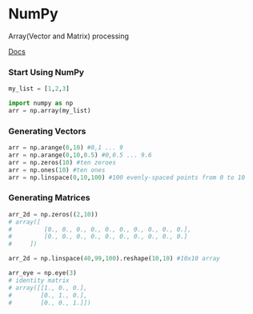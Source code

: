 # NumPy
Array(Vector and Matrix) processing

[Docs](https://docs.scipy.org/doc/numpy-1.13.0/reference/)

### Start Using NumPy
```python
my_list = [1,2,3]

import numpy as np
arr = np.array(my_list)
```

### Generating Vectors
```python
arr = np.arange(0,10) #0,1 ... 9
arr = np.arange(0,10,0.5) #0,0.5 ... 9.6
arr = np.zeros(10) #ten zeroes
arr = np.ones(10) #ten ones
arr = np.linspace(0,10,100) #100 evenly-spaced points from 0 to 10
```

### Generating Matrices
```python
arr_2d = np.zeros((2,10))
# array([
#         [0., 0., 0., 0., 0., 0., 0., 0., 0., 0.],
#         [0., 0., 0., 0., 0., 0., 0., 0., 0., 0.]
#     ])

arr_2d = np.linspace(40,99,100).reshape(10,10) #10x10 array

arr_eye = np.eye(3)
# identity matrix
# array([[1., 0., 0.],
#        [0., 1., 0.],
#        [0., 0., 1.]])
```
